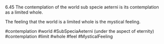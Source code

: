 6.45 The contemplation of the world sub specie aeterni is its contemplation as a limited whole.

The feeling that the world is a limited whole is the mystical feeling.

#contemplation #world #SubSpeciaAeterni (under the aspect of eternity) #contemplation #limit #whole #feel #MysticalFeeling